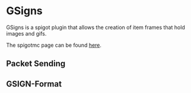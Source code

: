 # GSigns

GSigns is a spigot plugin that allows the creation of item frames that hold images and gifs.

The spigotmc page can be found [here](https://www.spigotmc.org/resources/g-signs-a-unique-map-signs-plugin-for-lobbies.73693/).

## Packet Sending

## GSIGN-Format
